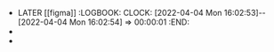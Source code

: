 - LATER [[figma]]
  :LOGBOOK:
  CLOCK: [2022-04-04 Mon 16:02:53]--[2022-04-04 Mon 16:02:54] =>  00:00:01
  :END:
-
-